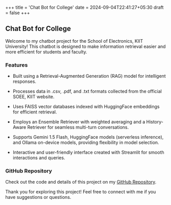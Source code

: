 +++
title = 'Chat Bot for College'
date = 2024-09-04T22:41:27+05:30
draft = false
+++

## Chat Bot for College

Welcome to my chatbot project for the School of Electronics, KIIT University! This chatbot is designed to make information retrieval easier and more efficient for students and faculty.

### Features

- Built using a Retrieval-Augmented Generation (RAG) model for intelligent responses.

- Processes data in .csv, .pdf, and .txt formats collected from the official SOEE, KIIT website.

- Uses FAISS vector databases indexed with HuggingFace embeddings for efficient retrieval.

- Employs an Ensemble Retriever with weighted averaging and a History-Aware Retriever for seamless multi-turn conversations.

- Supports Gemini 1.5 Flash, HuggingFace models (serverless inference), and Ollama on-device models, providing flexibility in model selection.

- Interactive and user-friendly interface created with Streamlit for smooth interactions and queries.

### GitHub Repository

Check out the code and details of this project on my [GitHub Repository](https://github.com/Manodeepray/kiit-chatbot-llm).

Thank you for exploring this project! Feel free to connect with me if you have suggestions or questions.
